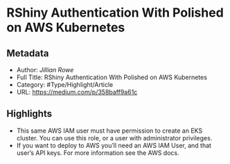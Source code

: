 # RShiny Authentication With Polished on AWS Kubernetes

## Metadata

* Author: *Jillian Rowe*
* Full Title: RShiny Authentication With Polished on AWS Kubernetes
* Category: #Type/Highlight/Article
* URL: https://medium.com/p/358baff9a61c

## Highlights

* This same AWS IAM user must have permission to create an EKS cluster. You can use this role, or a user with administrator privileges.
* If you want to deploy to AWS you’ll need an AWS IAM User, and that user’s API keys. For more information see the AWS docs.
